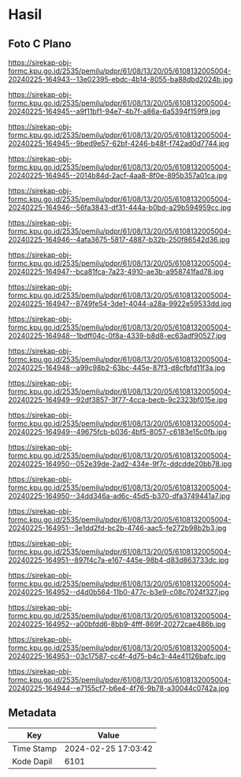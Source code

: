 # Hasil

## Foto C Plano

https://sirekap-obj-formc.kpu.go.id/2535/pemilu/pdpr/61/08/13/20/05/6108132005004-20240225-164943--13e02395-ebdc-4b14-8055-ba88dbd2024b.jpg

https://sirekap-obj-formc.kpu.go.id/2535/pemilu/pdpr/61/08/13/20/05/6108132005004-20240225-164945--a9f11bf1-94e7-4b7f-a86a-6a5394f159f9.jpg

https://sirekap-obj-formc.kpu.go.id/2535/pemilu/pdpr/61/08/13/20/05/6108132005004-20240225-164945--9bed9e57-62bf-4246-b48f-f742ad0d7744.jpg

https://sirekap-obj-formc.kpu.go.id/2535/pemilu/pdpr/61/08/13/20/05/6108132005004-20240225-164945--2014b84d-2acf-4aa8-8f0e-895b357a01ca.jpg

https://sirekap-obj-formc.kpu.go.id/2535/pemilu/pdpr/61/08/13/20/05/6108132005004-20240225-164946--56fa3843-df31-444a-b0bd-a29b594959cc.jpg

https://sirekap-obj-formc.kpu.go.id/2535/pemilu/pdpr/61/08/13/20/05/6108132005004-20240225-164946--4afa3675-5817-4887-b32b-250f86542d36.jpg

https://sirekap-obj-formc.kpu.go.id/2535/pemilu/pdpr/61/08/13/20/05/6108132005004-20240225-164947--bca81fca-7a23-4910-ae3b-a958741fad78.jpg

https://sirekap-obj-formc.kpu.go.id/2535/pemilu/pdpr/61/08/13/20/05/6108132005004-20240225-164947--8749fe54-3de1-4044-a28a-9922e59533dd.jpg

https://sirekap-obj-formc.kpu.go.id/2535/pemilu/pdpr/61/08/13/20/05/6108132005004-20240225-164948--1bdff04c-0f8a-4339-b8d8-ec63adf90527.jpg

https://sirekap-obj-formc.kpu.go.id/2535/pemilu/pdpr/61/08/13/20/05/6108132005004-20240225-164948--a99c98b2-63bc-445e-87f3-d8cfbfd11f3a.jpg

https://sirekap-obj-formc.kpu.go.id/2535/pemilu/pdpr/61/08/13/20/05/6108132005004-20240225-164949--92df3857-3f77-4cca-becb-9c2323bf015e.jpg

https://sirekap-obj-formc.kpu.go.id/2535/pemilu/pdpr/61/08/13/20/05/6108132005004-20240225-164949--49675fcb-b036-4bf5-8057-c6183e15c0fb.jpg

https://sirekap-obj-formc.kpu.go.id/2535/pemilu/pdpr/61/08/13/20/05/6108132005004-20240225-164950--052e39de-2ad2-434e-9f7c-ddcdde20bb78.jpg

https://sirekap-obj-formc.kpu.go.id/2535/pemilu/pdpr/61/08/13/20/05/6108132005004-20240225-164950--34dd346a-ad6c-45d5-b370-dfa3749441a7.jpg

https://sirekap-obj-formc.kpu.go.id/2535/pemilu/pdpr/61/08/13/20/05/6108132005004-20240225-164951--3e1dd2fd-bc2b-4746-aac5-fe272b98b2b3.jpg

https://sirekap-obj-formc.kpu.go.id/2535/pemilu/pdpr/61/08/13/20/05/6108132005004-20240225-164951--897f4c7a-e167-445e-98b4-d83d863733dc.jpg

https://sirekap-obj-formc.kpu.go.id/2535/pemilu/pdpr/61/08/13/20/05/6108132005004-20240225-164952--d4d0b564-11b0-477c-b3e9-c08c7024f327.jpg

https://sirekap-obj-formc.kpu.go.id/2535/pemilu/pdpr/61/08/13/20/05/6108132005004-20240225-164952--a00bfdd6-8bb9-4fff-869f-20272cae486b.jpg

https://sirekap-obj-formc.kpu.go.id/2535/pemilu/pdpr/61/08/13/20/05/6108132005004-20240225-164953--03c17587-cc4f-4d75-b4c3-44e41126bafc.jpg

https://sirekap-obj-formc.kpu.go.id/2535/pemilu/pdpr/61/08/13/20/05/6108132005004-20240225-164944--e7155cf7-b6e4-4f76-9b78-a30044c0742a.jpg


## Metadata

| Key        | Value               |
| ---------- | ------------------- |
| Time Stamp | 2024-02-25 17:03:42 |
| Kode Dapil | 6101                |



